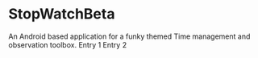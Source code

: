 # StopWatchBeta
 An Android based application for a funky themed Time management and observation toolbox.
 Entry 1
 Entry 2
